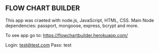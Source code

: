 ## FLOW CHART BUILDER

This app was craeted with node.js, JavaScript, HTML, CSS. Main Node dependencies: passport, mongoose, express, bcrypt and more. 

To see app go to:
https://flowchartbuilder.herokuapp.com/

Login: test@test.com
Pass: test